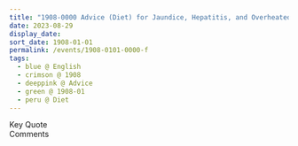 ```yaml
---
title: "1908-0000 Advice (Diet) for Jaundice, Hepatitis, and Overheated Liver from Divine Cool Breeze (India), Volume 4, Issues 8 and 9 (August--September 1992), Page 22"
date: 2023-08-29
display_date: 
sort_date: 1908-01-01
permalink: /events/1908-0101-0000-f
tags:
  - blue @ English
  - crimson @ 1908
  - deeppink @ Advice
  - green @ 1908-01 
  - peru @ Diet
---
```


<wave-list>
  <list-title color="green" width="75">Key Quote</list-title>
  <list-item color="BlanchedAlmond"  width="200"></list-item>
  <list-item color="Lavender"></list-item>
  <list-item color="BlanchedAlmond"></list-item>
</wave-list>

<br>

<wave-list>
  <list-title color="green" width="75">Comments</list-title>
  <list-item color="BlanchedAlmond"  width="200"></list-item>
  <list-item color="Lavender"></list-item>
  <list-item color="BlanchedAlmond"></list-item>
</wave-list>